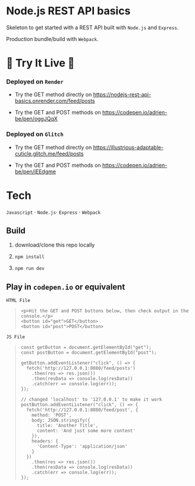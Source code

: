 # Node.js REST API basics

Skeleton to get started with a REST API built with `Node.js` and `Express`.

Production bundle/build with `Webpack`.

# 🚀 Try It Live 🚀

### Deployed on `Render`

 - Try the GET method directly on https://nodejs-rest-api-basics.onrender.com/feed/posts

 - Try the GET and POST methods on https://codepen.io/adrien-be/pen/oggJQqX

### Deployed on `Glitch`

 - Try the GET method directly on https://illustrious-adaptable-cuticle.glitch.me/feed/posts

 - Try the GET and POST methods on https://codepen.io/adrien-be/pen/jEEdgme

# Tech

`Javascript` · `Node.js`· `Express` · `Webpack`

## Build

1. download/clone this repo locally

2. `npm install`

3. `npm run dev`

## Play in `codepen.io` or equivalent

`HTML File`

>     <p>Hit the GET and POST buttons below, then check output in the console.</p>
>     <button id="get">GET</button>
>     <button id="post">POST</button>

`JS File`

>     const getButton = document.getElementById("get");
>     const postButton = document.getElementById("post");
>
>     getButton.addEventListener("click", () => {
>       fetch('http://127.0.0.1:8080/feed/posts')
>         .then(res => res.json())
>         .then(resData => console.log(resData))
>         .catch(err => console.log(err));
>     });
>
>     // changed 'localhost' to '127.0.0.1' to make it work
>     postButton.addEventListener("click", () => {
>       fetch('http://127.0.0.1:8080/feed/post', {
>         method: 'POST',
>         body: JSON.stringify({
>           title: 'Another Title',
>           content: 'And just some more content'
>         }),
>         headers: {
>           'Content-Type': 'application/json'
>         }
>       })
>         .then(res => res.json())
>         .then(resData => console.log(resData))
>         .catch(err => console.log(err));
>     });
